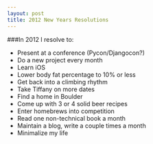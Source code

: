 ```yaml
---
layout: post
title: 2012 New Years Resolutions
---
```


###In 2012 I resolve to:  
* Present at a conference (Pycon/Djangocon?)  
* Do a new project every month  
* Learn iOS  
* Lower body fat percentage to 10% or less  
* Get back into a climbing rhythm   
* Take Tiffany on more dates  
* Find a home in Boulder  
* Come up with 3 or 4 solid beer recipes   
* Enter homebrews into competition  
* Read one non-technical book a month  
* Maintain a blog, write a couple times a month  
* Minimalize my life  